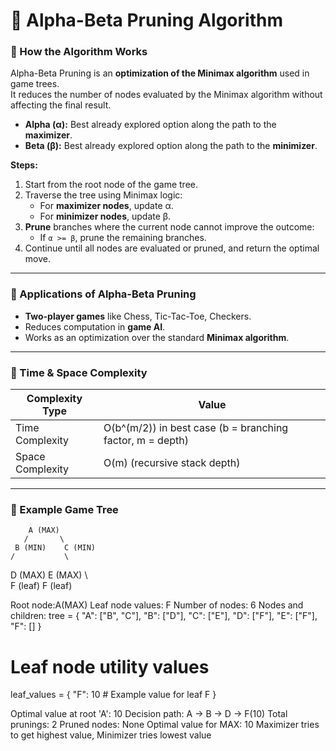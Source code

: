 # 🧠 Alpha-Beta Pruning Algorithm

### 🔹 How the Algorithm Works
Alpha-Beta Pruning is an **optimization of the Minimax algorithm** used in game trees.  
It reduces the number of nodes evaluated by the Minimax algorithm without affecting the final result.  

- **Alpha (α):** Best already explored option along the path to the **maximizer**.  
- **Beta (β):** Best already explored option along the path to the **minimizer**.  

**Steps:**
1. Start from the root node of the game tree.  
2. Traverse the tree using Minimax logic:  
   - For **maximizer nodes**, update α.  
   - For **minimizer nodes**, update β.  
3. **Prune** branches where the current node cannot improve the outcome:  
   - If `α >= β`, prune the remaining branches.  
4. Continue until all nodes are evaluated or pruned, and return the optimal move.  

---

### 🔹 Applications of Alpha-Beta Pruning
- **Two-player games** like Chess, Tic-Tac-Toe, Checkers.  
- Reduces computation in **game AI**.  
- Works as an optimization over the standard **Minimax algorithm**.  

---

### 🔹 Time & Space Complexity
| Complexity Type | Value |
|-----------------|-------|
| Time Complexity  | O(b^(m/2)) in best case (b = branching factor, m = depth) |
| Space Complexity | O(m) (recursive stack depth) |

---

### 🔹 Example Game Tree
        A (MAX)
       /       \
     B (MIN)    C (MIN)
    /           \
   D (MAX)       E (MAX)
  \             \
  F (leaf)      F (leaf)


Root node:A(MAX)
Leaf node values: F
Number of nodes: 6
Nodes and children:
   tree = {
    "A": ["B", "C"],
    "B": ["D"],
    "C": ["E"],
    "D": ["F"],
    "E": ["F"],
    "F": []
}
# Leaf node utility values
leaf_values = {
    "F": 10  # Example value for leaf F
}

Optimal value at root 'A': 10
Decision path: A → B → D → F(10)
Total prunings: 2
Pruned nodes: None
Optimal value for MAX: 10
Maximizer tries to get highest value, Minimizer tries lowest value
